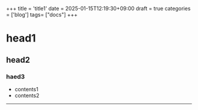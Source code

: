 +++
title = 'title1'
date = 2025-01-15T12:19:30+09:00
draft = true
categories = ['blog']
tags= ["docs"]
+++

# head1
## head2
### haed3
- contents1
- contents2
---